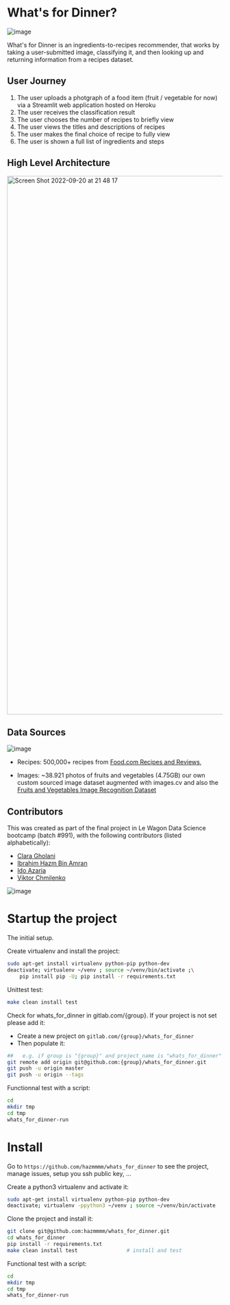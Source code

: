 # What's for Dinner?

![image](https://user-images.githubusercontent.com/108480012/191253097-13373e0d-f527-444b-b85b-5c86be9299c5.png)

What's for Dinner is an ingredients-to-recipes recommender, that works by taking a user-submitted image, classifying it, and then looking up and returning information from a recipes dataset.

## User Journey

1. The user uploads a photgraph of a food item (fruit / vegetable for now) via a Streamlit web application hosted on Heroku
2. The user receives the classification result
3. The user chooses the number of recipes to briefly view
4. The user views the titles and descriptions of recipes
5. The user makes the final choice of recipe to fully view
6. The user is shown a full list of ingredients and steps

## High Level Architecture
<img width="1256" alt="Screen Shot 2022-09-20 at 21 48 17" src="https://user-images.githubusercontent.com/78719850/191281578-11b7fb72-589c-467a-970c-eb6d2e80b100.png">


## Data Sources

![image](https://user-images.githubusercontent.com/108480012/191256267-5bd21d51-d097-4071-8c4e-792b5073678b.png)

- Recipes: 500,000+ recipes from [Food.com Recipes and Reviews](https://www.kaggle.com/datasets/irkaal/foodcom-recipes-and-reviews),

- Images: ~38.921 photos of fruits and vegetables (4.75GB) our own custom sourced image dataset augmented with images.cv and also the [Fruits and Vegetables Image Recognition Dataset](https://www.kaggle.com/datasets/kritikseth/fruit-and-vegetable-image-recognition)

## Contributors
This was created as part of the final project in Le Wagon Data Science bootcamp (batch #991), with the following contributors (listed alphabetically):
- [Clara Gholani](https://github.com/Clara31100)
- [Ibrahim Hazm Bin Amran](https://github.com/hazmmmm/)
- [Ido Azaria](https://github.com/IdoKun)
- [Viktor Chmilenko](https://github.com/nameFascinator)

![image](https://user-images.githubusercontent.com/108480012/191254761-766bfbf1-cecc-4519-b7b0-b6de66558cb0.png)

# Startup the project

The initial setup.

Create virtualenv and install the project:

```bash
sudo apt-get install virtualenv python-pip python-dev
deactivate; virtualenv ~/venv ; source ~/venv/bin/activate ;\
    pip install pip -U; pip install -r requirements.txt
```

Unittest test:

```bash
make clean install test
```

Check for whats_for_dinner in gitlab.com/{group}.
If your project is not set please add it:

- Create a new project on `gitlab.com/{group}/whats_for_dinner`
- Then populate it:

```bash
##   e.g. if group is "{group}" and project_name is "whats_for_dinner"
git remote add origin git@github.com:{group}/whats_for_dinner.git
git push -u origin master
git push -u origin --tags
```

Functionnal test with a script:

```bash
cd
mkdir tmp
cd tmp
whats_for_dinner-run
```



# Install

Go to `https://github.com/hazmmmm/whats_for_dinner` to see the project, manage issues,
setup you ssh public key, ...

Create a python3 virtualenv and activate it:

```bash
sudo apt-get install virtualenv python-pip python-dev
deactivate; virtualenv -ppython3 ~/venv ; source ~/venv/bin/activate
```

Clone the project and install it:

```bash
git clone git@github.com:hazmmmm/whats_for_dinner.git
cd whats_for_dinner
pip install -r requirements.txt
make clean install test                # install and test
```

Functional test with a script:

```bash
cd
mkdir tmp
cd tmp
whats_for_dinner-run
```
